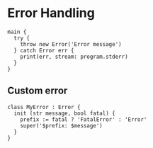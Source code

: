 # Error Handling
```the
main {
  try {
    throw new Error('Error message')
  } catch Error err {
    print(err, stream: program.stderr)
  }
}
```

## Custom error
```the
class MyError : Error {
  init (str message, bool fatal) {
    prefix := fatal ? 'FatalError' : 'Error'
    super('$prefix: $message')
  }
}
```
